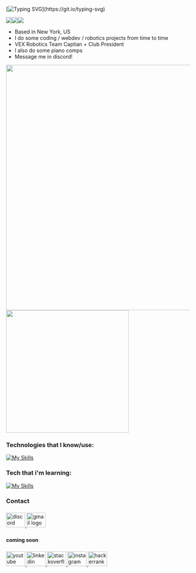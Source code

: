 
[![Typing SVG](https://readme-typing-svg.herokuapp.com?font=Chivo+Mono&weight=200&size=30&duration=700&pause=300&color=80BDF7&background=182431&vCenter=true&multiline=true&repeat=false&random=false&width=875&height=245&lines=Hi!+I'm+Ray+%7C+%E5%93%88%E5%96%BD%EF%BC%81%E6%88%91%E5%8F%AB%E5%94%90%E7%91%9E;15%2C+soph+year+HS+%7C+Dev.+%2B+Piano+%2B+Research;Python+%2B+Java+%2B+CPP;Studying+for+USACO+and+learning+ReactJS;%E4%BC%9A%E8%AF%B4%E4%B8%AD%E6%96%87++(%E7%AE%80%E4%BD%93only);message+me!+%E7%BB%99%E6%88%91%E5%8F%91%E6%B6%88%E6%81%AF!)](https://git.io/typing-svg)

<!-- [![Typing SVG](https://readme-typing-svg.herokuapp.com?font=Chivo+Mono&weight=200&size=40&duration=4000&pause=1000&color=A0C3DC&width=435&height=102&lines=Hi!+I'm+Ray;%E4%BD%A0%E5%A5%BD%EF%BC%81%E6%88%91%E5%8F%AB%E5%94%90%E7%91%9E;Student+%2B+Developer+%2B+Pianist+%2B+Engineer;Python+%2B+Java+%2B+CPP+;%E4%BC%9A%E8%AF%B4%E4%B8%AD%E6%96%87%EF%BC%88%E7%AE%80%E4%BD%93%EF%BC%89;Message+me!++%E7%BB%99%E6%88%91%E5%8F%91%E6%B6%88%E6%81%AF%EF%BC%81)](https://git.io/typing-svg) -->


<section>
<img src="https://komarev.com/ghpvc/?username=Ray0716&color=blueviolet&style=for-the-badge" style="float:left">
<img src="https://img.shields.io/github/followers/Ray0716?style=for-the-badge" style="float:left">
<img src="https://img.shields.io/github/last-commit/Ray0716/Ray0716?style=for-the-badge" style="float:left">
</section>

<br>

<div styles="display:inline-block">


* Based in New York, US <br>
* I do some coding / webdev / robotics projects from time to time <br>
* VEX Robotics Team Captian + Club President <br>
* I also do some piano comps<br>
* Message me in discord!<br>

  


  
</div>

<img src="http://github-profile-summary-cards.vercel.app/api/cards/profile-details?username=Ray0716&theme=transparent" width="670"/> <img src="http://github-profile-summary-cards.vercel.app/api/cards/productive-time?username=Ray0716&theme=transparent&utcOffset=8" width="335"/>

### Technologies that I know/use:

[![My Skills](https://skillicons.dev/icons?i=python,java,html,css,arduino,github,git,stackoverflow,md,vscode,unity)](https://skillicons.dev)

### Tech that i'm learning:

[![My Skills](https://skillicons.dev/icons?i=js,cpp,cs,nodejs,express)](https://skillicons.dev)





<h3 align="left">Contact</h3>

###

<div align="left">
  <a href="https://discord.com/users/866143814698532894" target="_blank">
    <img src="https://raw.githubusercontent.com/maurodesouza/profile-readme-generator/master/src/assets/icons/social/discord/default.svg" width="52" height="40" alt="discord logo"  />
  </a>
  <a href="https://mailto:raytang11792@gmail.com" target="_blank">
    <img src="https://raw.githubusercontent.com/maurodesouza/profile-readme-generator/master/src/assets/icons/social/gmail/default.svg" width="52" height="40" alt="gmail logo"  />
  </a>
</div>

###

<h4 align="left">coming soon</h4>

###

<div align="left">
  <a href="https://example.com" target="_blank">
    <img src="https://raw.githubusercontent.com/maurodesouza/profile-readme-generator/master/src/assets/icons/social/youtube/default.svg" width="52" height="40" alt="youtube logo"  />
  </a>
  <a href="https://example.com" target="_blank">
    <img src="https://raw.githubusercontent.com/maurodesouza/profile-readme-generator/master/src/assets/icons/social/linkedin/default.svg" width="52" height="40" alt="linkedin logo"  />
  </a>
  <a href="https://example.com" target="_blank">
    <img src="https://raw.githubusercontent.com/maurodesouza/profile-readme-generator/master/src/assets/icons/social/stackoverflow/default.svg" width="52" height="40" alt="stackoverflow logo"  />
  </a>
  <a href="https://example.com" target="_blank">
    <img src="https://raw.githubusercontent.com/maurodesouza/profile-readme-generator/master/src/assets/icons/social/instagram/default.svg" width="52" height="40" alt="instagram logo"  />
  </a>
  <a href="https://example.com" target="_blank">
    <img src="https://raw.githubusercontent.com/maurodesouza/profile-readme-generator/master/src/assets/icons/social/hackerrank/default.svg" width="52" height="40" alt="hackerrank logo"  />
  </a>
</div>

###




<!---
Ray0716/Ray0716 is a ✨ special ✨ repository because its `README.md` (this file) appears on your GitHub profile.
You can click the Preview link to take a look at your changes.
--->
